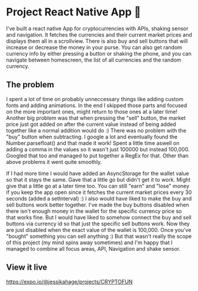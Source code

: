 # Project React Native App 📱

I've built a react native App for cryptocurrencies with APIs, shaking sensor and navigation. It fetches the currencies and their current market prices and displays them all in a scrollview. There is also buy and sell buttons that will increase or decrease the money in your purse.
You can also get random currency info by either pressing a button or shaking the phone, and you can navigate between homescreen, the list of all currencies and the random currency. 


## The problem

I spent a lot of time on probably unneccessary things like adding custom fonts and adding animations. In the end I skipped those parts and focused on the more important ones, might return to those ones at a later time! Another big problem was that when pressing the "sell" button, the market price just got added on after the current value instead of being added together like a normal addition would do :) There was no problem with the "buy" button when subtracting. I google a lot and eventually found the Number.parsefloat() and that made it work! Spent a little time aswell on adding a comma in the values so it wasn't just 100000 but instead 100,000. Googled that too and managed to put together a RegEx for that. 
Other than above problems it went quite smoothly. 

If I had more time I would have added an AsyncStorage for the wallet value so that it stays the same. Gave that a little go but didn't get it to work. Might give that a little go at a later time too. You can still "earn" and "lose" money if you keep the app open since it fetches the current market prices every 30 seconds (added a setInterval) :) I also would have liked to make the buy and sell buttons work better together. I've made the buy buttons disabled when there isn't enough money in the wallet for the specific currency price so that works fine. But I would have liked to somehow connect the buy and sell buttons via currency id so that just the specific sell buttons work. Now they are just disabled when the exact value of the wallet is 100,000. Once you've "bought" something you can sell anything :) But that wasn't really the scope of this project (my mind spins away sometimes) and I'm happy that I managed to combine all focus areas, API, Navigation and shake sensor. 

## View it live

https://expo.io/@jessikahage/projects/CRYPTOFUN

